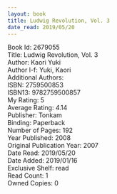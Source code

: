 ```yaml
---
layout: book
title: Ludwig Revolution, Vol. 3
date_read: 2019/05/20
---
```


Book Id: 2679055<br />
Title: Ludwig Revolution, Vol. 3<br />
Author: Kaori Yuki<br />
Author l-f: Yuki, Kaori<br />
Additional Authors: <br />
ISBN: 2759500853<br />
ISBN13: 9782759500857<br />
My Rating: 5<br />
Average Rating: 4.14<br />
Publisher: Tonkam<br />
Binding: Paperback<br />
Number of Pages: 192<br />
Year Published: 2008<br />
Original Publication Year: 2007<br />
Date Read: 2019/05/20<br />
Date Added: 2019/01/16<br />
Exclusive Shelf: read<br />
Read Count: 1<br />
Owned Copies: 0<br />

